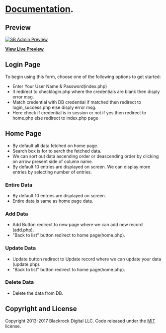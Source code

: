 # [Documentation](https://startbootstrap.com/template-overviews/sb-admin/).

## Preview

[![SB Admin Preview](https://thedailyeye.info/nl/TEST/demodash.png)](https://blackrockdigital.github.io/startbootstrap-sb-admin/)

**[View Live Preview](https://blackrockdigital.github.io/startbootstrap-sb-admin/)**

## Login Page

 To begin using this form, choose one of the following options to get started:
* Enter Your User Name & Password(index.php)
* It redirect to checklogin.php where the credentials are blank then disply error msg.
* Match credential with DB credential if matched then redirect to login_success.php else disply error msg.
* Here check if credential is in session or not if yes then redirect to home.php else redirect to index.php page

## Home Page

* By default all data fetched on home page.
* Search box is for to serch the fetched data. 
* We can sort out data ascending order or deascending order by clicking on arrow present side of column name.
* By default 10 entries are displayed on screen. We can display more entries by selecting number of entries.



### Entire Data
* By default 10 entries are displayed on screen. 
* Entire data is same as home page data.

### Add Data
* Add Button redirect to new page where we can add new record (add.php).
* "Back to list" button redirect to home page(home.php).


### Update Data
* Update button redirect to Update record where we can update your data (update.php).
* "Back to list" button redirect to home page(home.php).

### Delete Data
* Delete the data from DB.

## Copyright and License

Copyright 2013-2017 Blackrock Digital LLC. Code released under the [MIT](https://github.com/BlackrockDigital/startbootstrap-sb-admin/blob/gh-pages/LICENSE) license.
